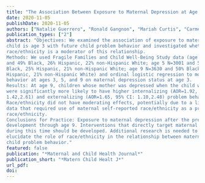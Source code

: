 ```yaml
---
title: "The Association Between Exposure to Maternal Depression at Age Three and Future Child Problem Behavior"
date: 2020-11-05
publishDate: 2020-11-05
authors: ["Natalie Guerrero", "Ronald Gangnon", "Mariah Curtis", "Carmen Valdez", "Deb Ehrenthal", "Elizabeth Jacobs"]
publication_types: ["2"]
abstract: "Objectives: We examined the association of exposure to maternal depression when a
child is age 3 with future child problem behavior and investigated whether
race/ethnicity is a moderator of this relationship.
Methods: We used Fragile Families and Child Well-Being Study data (age 3 N=3288
and 49% Black, 26% Hispanic, 22% non-Hispanic White; age 5 N=3001 and 51%
Black, 25% Hispanic, 21% non-Hispanic White; age 9 N=3630 and 50% Black, 25%
Hispanic, 21% non-Hispanic White) and ordinal logistic regression to model problem
behavior at ages 3, 5, and 9 on maternal depression status at age 3.
Results: At age 9, children whose mother was depressed when the child was age 3
were significantly more likely to have higher internalizing (AOR=1.92, 95% CI:
1.42,2.61) and externalizing (AOR=1.65, 95% CI: 1.10,2.48) problem behavior scores.
Race/ethnicity did not have moderating effects, potentially due to a limitation of the
data that required use of maternal self-reported race/ethnicity as a proxy for child
race/ethnicity.
Conclusions for Practice: Exposure to maternal depression after the prenatal and perinatal periods may have a negative association with children’s behavioral
development through age 9. Interventions that directly target maternal depression
during this time should be developed. Additional research is needed to further
elucidate the role of race/ethnicity in the relationship between maternal depression and
child problem behavior."
featured: false
publication: "*Maternal and Child Health Journal*"
publication_short: "*Matern Child Healt J*"
url_pdf: 
doi: 
---
```


